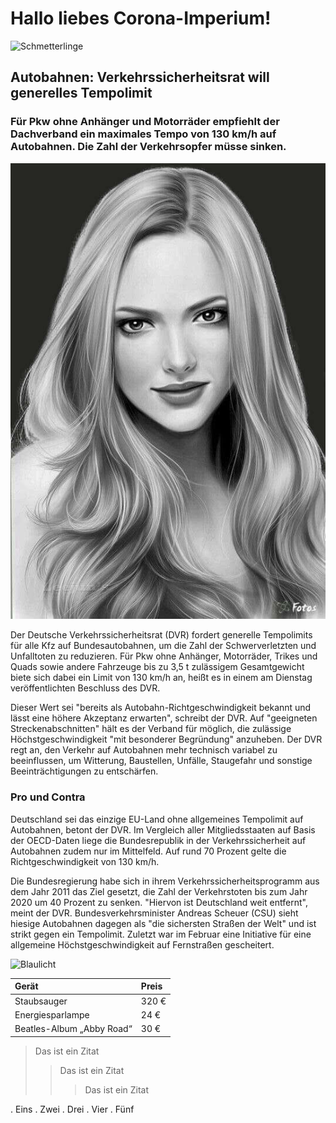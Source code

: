 # Hallo liebes Corona-Imperium!

![Schmetterlinge][1]

## Autobahnen: Verkehrssicherheitsrat will generelles Tempolimit
### Für Pkw ohne Anhänger und Motorräder empfiehlt der Dachverband ein maximales Tempo von 130 km/h auf Autobahnen. Die Zahl der Verkehrsopfer müsse sinken.

![Frauenportrait][2]

Der Deutsche Verkehrssicherheitsrat (DVR) fordert generelle Tempolimits für alle Kfz auf Bundesautobahnen, um die Zahl der Schwerverletzten und Unfalltoten zu reduzieren. Für Pkw ohne Anhänger, Motorräder, Trikes und Quads sowie andere Fahrzeuge bis zu 3,5 t zulässigem Gesamtgewicht biete sich dabei ein Limit von 130 km/h an, heißt es in einem am Dienstag veröffentlichten Beschluss des DVR.

Dieser Wert sei "bereits als Autobahn-Richtgeschwindigkeit bekannt und lässt eine höhere Akzeptanz erwarten", schreibt der DVR. Auf "geeigneten Streckenabschnitten" hält es der Verband für möglich, die zulässige Höchstgeschwindigkeit "mit besonderer Begründung" anzuheben. Der DVR regt an, den Verkehr auf Autobahnen mehr technisch variabel zu beeinflussen, um Witterung, Baustellen, Unfälle, Staugefahr und sonstige Beeinträchtigungen zu entschärfen.

### Pro und Contra

Deutschland sei das einzige EU-Land ohne allgemeines Tempolimit auf Autobahnen, betont der DVR. Im Vergleich aller Mitgliedsstaaten auf Basis der OECD-Daten liege die Bundesrepublik in der Verkehrssicherheit auf Autobahnen zudem nur im Mittelfeld. Auf rund 70 Prozent gelte die Richtgeschwindigkeit von 130 km/h.

Die Bundesregierung habe sich in ihrem Verkehrssicherheitsprogramm aus dem Jahr 2011 das Ziel gesetzt, die Zahl der Verkehrstoten bis zum Jahr 2020 um 40 Prozent zu senken. "Hiervon ist Deutschland weit entfernt", meint der DVR. Bundesverkehrsminister Andreas Scheuer (CSU) sieht hiesige Autobahnen dagegen als "die sichersten Straßen der Welt" und ist strikt gegen ein Tempolimit. Zuletzt war im Februar eine Initiative für eine allgemeine Höchstgeschwindigkeit auf Fernstraßen gescheitert. 

![Blaulicht][3]

| Gerät | Preis |
| :---- | :---- |
| Staubsauger | 320 € |
| Energiesparlampe  | 24 €  |
| Beatles-Album „Abby Road“ | 30 €  |

> Das ist ein Zitat
>> Das ist ein Zitat
>>> Das ist ein Zitat

. Eins
. Zwei
. Drei
  . Vier
. Fünf


[1]:  https://www.heise.de/ct/imgs/04/2/7/9/4/1/8/2/Onlineshopping-31e4a3de2e7aa5ac.png
[2]:  Bilder/FrauPortrait-2.jpg "Sehr hübsche Frau"
[3]:  Bilder/Blaulicht.jpg
